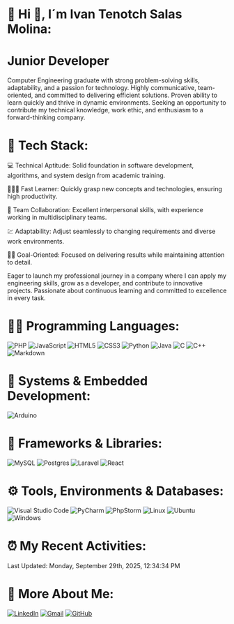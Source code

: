 
  
# 💫 Hi 👋, I´m Ivan Tenotch Salas Molina:
# Junior Developer
 Computer Engineering graduate with strong problem-solving skills, adaptability, and a passion for
 technology. Highly communicative, team-oriented, and committed to delivering efficient solutions. Proven
 ability to learn quickly and thrive in dynamic environments. Seeking an opportunity to contribute my
 technical knowledge, work ethic, and enthusiasm to a forward-thinking company.

# 🤖 Tech Stack:

 💻 Technical Aptitude: Solid foundation in software development, algorithms, and system design from academic training.

 🙋‍♂️📖 Fast Learner: Quickly grasp new concepts and technologies, ensuring high productivity.

 🤝 Team Collaboration: Excellent interpersonal skills, with experience working in multidisciplinary teams.

 💹 Adaptability: Adjust seamlessly to changing requirements and diverse work environments.

 🎉🎊 Goal-Oriented: Focused on delivering results while maintaining attention to detail.

 Eager to launch my professional journey in a company where I can apply my engineering skills, grow as a developer, and contribute to innovative projects. Passionate about continuous learning and committed to excellence in every task.

 # 👨‍💻 Programming Languages:

![PHP](https://img.shields.io/badge/PHP-777BB4?style=for-the-badge&logo=php&logoColor=white)
![JavaScript](https://img.shields.io/badge/JavaScript-323330?style=for-the-badge&logo=javascript&logoColor=F7DF1E)
![HTML5](https://img.shields.io/badge/HTML5-E34F26?style=for-the-badge&logo=html5&logoColor=white)
![CSS3](https://img.shields.io/badge/CSS3-1572B6?style=for-the-badge&logo=css3&logoColor=white)
![Python](https://img.shields.io/badge/Python-FFD43B?style=for-the-badge&logo=python&logoColor=blue)
![Java](https://img.shields.io/badge/Java-ED8B00?style=for-the-badge&logo=java&logoColor=white)
![C](https://img.shields.io/badge/c-A8B9CC.svg?style=for-the-badge&logo=c&logoColor=white)
![C++](https://img.shields.io/badge/c++-00599C.svg?style=for-the-badge&logo=c%2B%2B&logoColor=#00599C) 
![Markdown](https://img.shields.io/badge/markdown-%23000000.svg?style=for-the-badge&logo=markdown&logoColor=white)

# 🔧 Systems & Embedded Development:

![Arduino](https://img.shields.io/badge/Arduino-00878F?style=for-the-badge&logo=arduino&logoColor=white)

# 👾 Frameworks & Libraries:

![MySQL](https://img.shields.io/badge/mysql-4479A1.svg?style=for-the-badge&logo=mysql&logoColor=white)
![Postgres](https://img.shields.io/badge/postgres-%23316192.svg?style=for-the-badge&logo=postgresql&logoColor=white)
![Laravel](https://img.shields.io/badge/laravel-%23FF2D20.svg?style=for-the-badge&logo=laravel&logoColor=white)
![React](https://img.shields.io/badge/react-%2320232a.svg?style=for-the-badge&logo=react&logoColor=%2361DAFB)

# ⚙️ Tools, Environments & Databases:

![Visual Studio Code](https://img.shields.io/badge/Visual%20Studio%20Code-0078d7.svg?style=for-the-badge&logo=visual-studio-code&logoColor=white)
![PyCharm](https://img.shields.io/badge/pycharm-143?style=for-the-badge&logo=pycharm&logoColor=black&color=black&labelColor=green)
![PhpStorm](https://img.shields.io/badge/phpstorm-143?style=for-the-badge&logo=phpstorm&logoColor=black&color=black&labelColor=darkorchid)
![Linux](https://img.shields.io/badge/Linux-FCC624?style=for-the-badge&logo=linux&logoColor=black)
![Ubuntu](https://img.shields.io/badge/Ubuntu-E95420?style=for-the-badge&logo=ubuntu&logoColor=white)
![Windows](https://img.shields.io/badge/Windows-0078D6?style=for-the-badge&logo=windows&logoColor=white)

# ⏰ My Recent Activities:

<!--RECENT_ACTIVITY:start-->
<!--RECENT_ACTIVITY:end-->
<!--RECENT_ACTIVITY:last_update-->
Last Updated: Monday, September 29th, 2025, 12:34:34 PM
<!--RECENT_ACTIVITY:last_update_end-->

# 💬 More About Me:
[![LinkedIn](https://img.shields.io/badge/linkedin-%230077B5.svg?style=for-the-badge&logo=linkedin&logoColor=white)](https://www.linkedin.com/in/ivan-tenotch-salas-molina-a14370353)
[![Gmail](https://img.shields.io/badge/Gmail-D14836?style=for-the-badge&logo=gmail&logoColor=white)](mailto:nochisalas2002@gmail.com)
[![GitHub](https://img.shields.io/badge/github-%23121011.svg?style=for-the-badge&logo=github&logoColor=white)](https://github.com/ivansalas2064)
